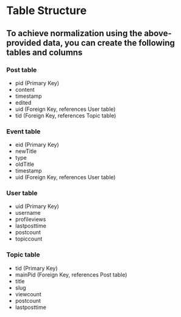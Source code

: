 # Table Structure

## To achieve normalization using the above-provided data, you can create the following tables and columns

### Post table

- pid (Primary Key)
- content
- timestamp
- edited
- uid (Foreign Key, references User table)
- tid (Foreign Key, references Topic table)

### Event table

- eid (Primary Key)
- newTitle
- type
- oldTitle
- timestamp
- uid (Foreign Key, references User table)

### User table

- uid (Primary Key)
- username
- profileviews
- lastposttime
- postcount
- topiccount

### Topic table

- tid (Primary Key)
- mainPid (Foreign Key, references Post table)
- title
- slug
- viewcount
- postcount
- lastposttime
